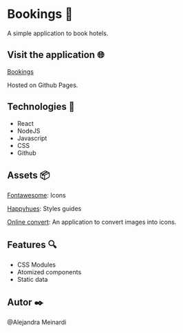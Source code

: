 # Bookings 🏨

A simple application to book hotels.

## Visit the application 🌐

[Bookings](https://alemeinardi.github.io/bookings/)

Hosted on Github Pages.

## Technologies 🔧

- React
- NodeJS
- Javascript
- CSS
- Github

## Assets 📦

[Fontawesome](https://fontawesome.com/): Icons

[Happyhues](https://www.happyhues.co/): Styles guides

[Online convert](https://image.online-convert.com/convert-to-ico): An application to convert images into icons.

## Features 🔍

- CSS Modules
- Atomized components
- Static data

## Autor ✒️
@Alejandra Meinardi
